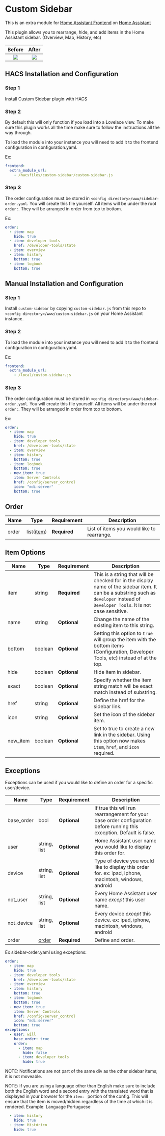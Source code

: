 # Custom Sidebar

This is an extra module for [Home Assistant Frontend](https://www.home-assistant.io/integrations/frontend/#extra_module_url) on [Home Assistant](https://www.home-assistant.io/)

This plugin allows you to rearrange, hide, and add items in the Home Assistant sidebar. (Overview, Map, History, etc)

Before                     |           After
:-------------------------:|:-------------------------:
![](https://raw.githubusercontent.com/Villhellm/README_images/master/sidebar-before-example.png)  |  ![](https://raw.githubusercontent.com/Villhellm/README_images/master/sidebar-example.png)

## HACS Installation and Configuration

### Step 1

Install Custom Sidebar plugin with HACS

### Step 2

By default this will only function if you load into a Lovelace view. To make sure this plugin works all the time make sure to follow the instructions all the way through.

To load the module into your instance you will need to add it to the frontend configuration in configuration.yaml.

Ex:
```yaml
frontend:
  extra_module_url:
    - /hacsfiles/custom-sidebar/custom-sidebar.js
```

### Step 3

The order configuration must be stored in `<config directory>/www/sidebar-order.yaml`. You will create this file yourself. All items will be under the root `order:`.
They will be arranged in order from top to bottom.

Ex:
```yaml
order:
  - item: map
    hide: true
  - item: developer tools
    href: /developer-tools/state
  - item: overview
  - item: history
    bottom: true
  - item: logbook
    bottom: true
```

## Manual Installation and Configuration

### Step 1

Install `custom-sidebar` by copying `custom-sidebar.js` from this repo to `<config directory>/www/custom-sidebar.js` on your Home Assistant instance.

### Step 2

To load the module into your instance you will need to add it to the frontend configuration in configuration.yaml.

Ex:
```yaml
frontend:
  extra_module_url:
    - /local/custom-sidebar.js
```

### Step 3

The order configuration must be stored in `<config directory>/www/sidebar-order.yaml`. You will create this file yourself. All items will be under the root `order:`.
They will be arranged in order from top to bottom.

Ex:
```yaml
order:
  - item: map
    hide: true
  - item: developer tools
    href: /developer-tools/state
  - item: overview
  - item: history
    bottom: true
  - item: logbook
    bottom: true
  - new_item: true
    item: Server Controls
    href: /config/server_control
    icon: "mdi:server"
    bottom: true
```

## Order

| Name | Type | Requirement | Description
| ---- | ---- | ------- | -----------
| order | list([item](#item-options)) | **Required** | List of items you would like to rearrange.

## Item Options

| Name | Type | Requirement | Description
| ---- | ---- | ------- | -----------
| item | string | **Required** | This is a string that will be checked for in the display name of the sidebar item. It can be a substring such as `developer` instead of `Developer Tools`. It is not case sensitive.
| name | string | **Optional** | Change the name of the existing item to this string.
| bottom | boolean | **Optional** | Setting this option to `true` will group the item with the bottom items (Configuration, Developer Tools, etc) instead of at the top.
| hide | boolean | **Optional** | Hide item in sidebar.
| exact | boolean | **Optional** | Specify whether the item string match will be exact match instead of substring.
| href | string | **Optional** | Define the href for the sidebar link.
| icon | string | **Optional** | Set the icon of the sidebar item.
| new_item | boolean | **Optional** | Set to true to create a new link in the sidebar. Using this option now makes `item`, `href`, and `icon` required.

## Exceptions
Exceptions can be used if you would like to define an order for a specific user/device.

| Name | Type | Requirement | Description
| ---- | ---- | ------- | -----------
| base_order | bool | **Optional** | If true this will run rearrangement for your base order configuration before running this exception. Default is false.
| user | string, list | **Optional** | Home Assistant user name you would like to display this order for.
| device | string, list | **Optional** | Type of device you would like to display this order for. ex: ipad, iphone, macintosh, windows, android
| not_user | string, list | **Optional** | Every Home Assistant user name *except* this user name.
| not_device | string, list | **Optional** | Every device *except* this device. ex: ipad, iphone, macintosh, windows, android
| order | [order](#order) | **Required** | Define and order. 

Ex sidebar-order.yaml using exceptions:
```yaml
order:
  - item: map
    hide: true
  - item: developer tools
    href: /developer-tools/state
  - item: overview
  - item: history
    bottom: true
  - item: logbook
    bottom: true
  - new_item: true
    item: Server Controls
    href: /config/server_control
    icon: "mdi:server"
    bottom: true
exceptions:
  - user: will
    base_order: true
    order:
      - item: map
        hide: false
      - item: developer tools
        hide: true

```

NOTE: Notifications are not part of the same div as the other sidebar items; it is not moveable.

NOTE: If you are using a language other than English make sure to include both the English word and a second entry with the translated word that is displayed in your browser for the `item: ` portion of the config. This will ensure that the item is moved/hidden regardless of the time at which it is rendered.
Example: Language Portuguese
```yaml
  - item: history
    hide: true
  - item: Histórico
    hide: true
```
